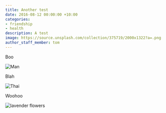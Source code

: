 ```yaml
---
title: Another test
date: 2016-08-12 00:00:00 +10:00
categories:
- friendship
- health
description: A test
image: https://source.unsplash.com/collection/375719/2000x1322?a=.png
author_staff_member: tom
---
```


Boo

![Man](https://source.unsplash.com/random/1500x1000)

Blah

![Thai](https://source.unsplash.com/random/1500x1001)

Woohoo

![lavender flowers](https://source.unsplash.com/random/1500x1002)
